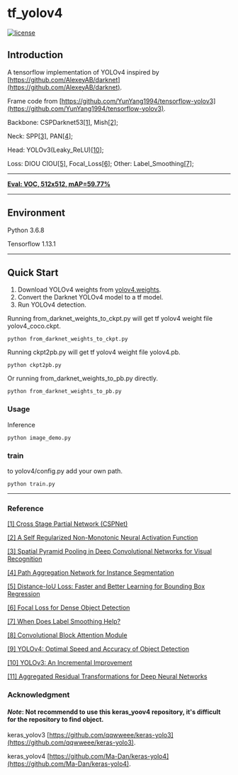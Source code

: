 # tf_yolov4

[![license](https://img.shields.io/github/license/mashape/apistatus.svg)](LICENSE)

## Introduction

A tensorflow implementation of YOLOv4 inspired by [https://github.com/AlexeyAB/darknet](https://github.com/AlexeyAB/darknet).

Frame code from [https://github.com/YunYang1994/tensorflow-yolov3](https://github.com/YunYang1994/tensorflow-yolov3).

Backbone: CSPDarknet53[[1]](https://arxiv.org/pdf/1911.11929.pdf), Mish[[2]](https://arxiv.org/abs/1908.08681); 

Neck: SPP[[3]](https://arxiv.org/abs/1406.4729), PAN[[4]](https://arxiv.org/abs/1803.01534); 

Head: YOLOv3(Leaky_ReLU)[[10]](https://arxiv.org/abs/1804.02767); 

Loss: DIOU CIOU[[5]](https://arxiv.org/pdf/1911.08287v1.pdf), Focal_Loss[[6]](https://arxiv.org/abs/1708.02002);  Other: Label_Smoothing[[7]](https://arxiv.org/pdf/1906.02629.pdf);

---
**[Eval: VOC, 512x512, mAP=59.77%](https://github.com/devinhee/tf_yolov4/blob/master/mAP/VOC_mAP/voc_mAP.md)**

---

## Environment

Python 3.6.8

Tensorflow 1.13.1

---

## Quick Start

1. Download YOLOv4 weights from [yolov4.weights](https://drive.google.com/open?id=1cewMfusmPjYWbrnuJRuKhPMwRe_b9PaT).
2. Convert the Darknet YOLOv4 model to a tf model.
3. Run YOLOv4 detection.

Running from_darknet_weights_to_ckpt.py will get tf yolov4 weight file yolov4_coco.ckpt.

```
python from_darknet_weights_to_ckpt.py
```

Running ckpt2pb.py will get tf yolov4 weight file yolov4.pb.

```
python ckpt2pb.py
```

Or running from_darknet_weights_to_pb.py directly.

```
python from_darknet_weights_to_pb.py
```



### Usage

Inference

```
python image_demo.py
```

### train

to yolov4/config.py add your own path.

```
python train.py
```

---

### Reference

[[1] Cross Stage Partial Network (CSPNet)](https://arxiv.org/pdf/1911.11929.pdf)

[[2] A Self Regularized Non-Monotonic Neural Activation Function](https://arxiv.org/abs/1908.08681)

[[3] Spatial Pyramid Pooling in Deep Convolutional Networks for Visual Recognition](https://arxiv.org/abs/1406.4729)

[[4] Path Aggregation Network for Instance Segmentation](https://arxiv.org/abs/1803.01534)

[[5] Distance-IoU Loss: Faster and Better Learning for Bounding Box Regression](https://arxiv.org/pdf/1911.08287v1.pdf)

[[6] Focal Loss for Dense Object Detection](https://arxiv.org/abs/1708.02002)

[[7] When Does Label Smoothing Help?](https://arxiv.org/pdf/1906.02629.pdf)

[[8] Convolutional Block Attention Module](https://arxiv.org/abs/1807.06521)

[[9] YOLOv4: Optimal Speed and Accuracy of Object Detection](https://arxiv.org/abs/2004.10934)

[[10] YOLOv3: An Incremental Improvement](https://arxiv.org/abs/1804.02767)

[[11] Aggregated Residual Transformations for Deep Neural Networks](https://arxiv.org/abs/1611.05431)

### Acknowledgment

#### *Note*: Not recommendd to use this keras_yoov4 repository, it's difficult for the repository to find object. 

keras_yolov3 [https://github.com/qqwweee/keras-yolo3](https://github.com/qqwweee/keras-yolo3).

keras_yolov4 [https://github.com/Ma-Dan/keras-yolo4](https://github.com/Ma-Dan/keras-yolo4).

